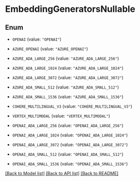 # EmbeddingGeneratorsNullable

## Enum


* `OPENAI` (value: `"OPENAI"`)

* `AZURE_OPENAI` (value: `"AZURE_OPENAI"`)

* `AZURE_ADA_LARGE_256` (value: `"AZURE_ADA_LARGE_256"`)

* `AZURE_ADA_LARGE_1024` (value: `"AZURE_ADA_LARGE_1024"`)

* `AZURE_ADA_LARGE_3072` (value: `"AZURE_ADA_LARGE_3072"`)

* `AZURE_ADA_SMALL_512` (value: `"AZURE_ADA_SMALL_512"`)

* `AZURE_ADA_SMALL_1536` (value: `"AZURE_ADA_SMALL_1536"`)

* `COHERE_MULTILINGUAL_V3` (value: `"COHERE_MULTILINGUAL_V3"`)

* `VERTEX_MULTIMODAL` (value: `"VERTEX_MULTIMODAL"`)

* `OPENAI_ADA_LARGE_256` (value: `"OPENAI_ADA_LARGE_256"`)

* `OPENAI_ADA_LARGE_1024` (value: `"OPENAI_ADA_LARGE_1024"`)

* `OPENAI_ADA_LARGE_3072` (value: `"OPENAI_ADA_LARGE_3072"`)

* `OPENAI_ADA_SMALL_512` (value: `"OPENAI_ADA_SMALL_512"`)

* `OPENAI_ADA_SMALL_1536` (value: `"OPENAI_ADA_SMALL_1536"`)


[[Back to Model list]](../README.md#documentation-for-models) [[Back to API list]](../README.md#documentation-for-api-endpoints) [[Back to README]](../README.md)


